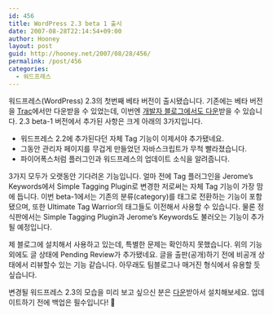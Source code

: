 ```yaml
---
id: 456
title: WordPress 2.3 beta 1 출시
date: 2007-08-28T22:14:54+09:00
author: Hooney
layout: post
guid: http://hooney.net/2007/08/28/456/
permalink: /post/456
categories:
  - 워드프레스
---
```

워드프레스(WordPress) 2.3의 첫번째 베타 버전이 출시됐습니다. 기존에는 베타 버전을 [Trac](http://trac.wordpress.org/)에서만 다운받을 수 있었는데, 이번엔 [개발자 블로그에서도 다운](http://wordpress.org/development/2007/08/23-beta-1/)받을 수 있습니다. 2.3 beta-1 버전에서 추가된 사항은 크게 아래의 3가지입니다.

  * 워드프레스 2.2에 추가된다던 자체 Tag 기능이 이제서야 추가됐네요.
  * 그동안 관리자 페이지를 무겁게 만들었던 자바스크립트가 무척 빨라졌습니다.
  * 파이어폭스처럼 플러그인과 워드프레스의 업데이트 소식을 알려줍니다.

3가지 모두가 오랫동안 기다려온 기능입니다. 얼마 전에 Tag 플러그인을 Jerome’s Keywords에서 Simple Tagging Plugin로 변경한 저로써는 자체 Tag 기능이 가장 맘에 듭니다. 이번 beta-1에서는 기존의 분류(category)를 태그로 전환하는 기능이 포함됐으며, 또한 Ultimate Tag Warrior의 태그들도 이전해서 사용할 수 있습니다. 물론 정식판에서는 Simple Tagging Plugin과 Jerome’s Keywords도 불러오는 기능이 추가될 예정입니다.

제 블로그에 설치해서 사용하고 있는데, 특별한 문제는 확인하지 못했습니다. 위의 기능 외에도 글 상태에 Pending Review가 추가됐네요. 글을 출판(공개)하기 전에 비공개 상태에서 리뷰할수 있는 기능 같습니다. 아무래도 팀블로그나 매거진 형식에서 유용할 듯 싶습니다.

변경될 워드프레스 2.3의 모습을 미리 보고 싶으신 분은 [다운](http://wordpress.org/wordpress-2.3-beta1.zip)받아서 설치해보세요. 업데이트하기 전에 백업은 필수입니다! 🙂